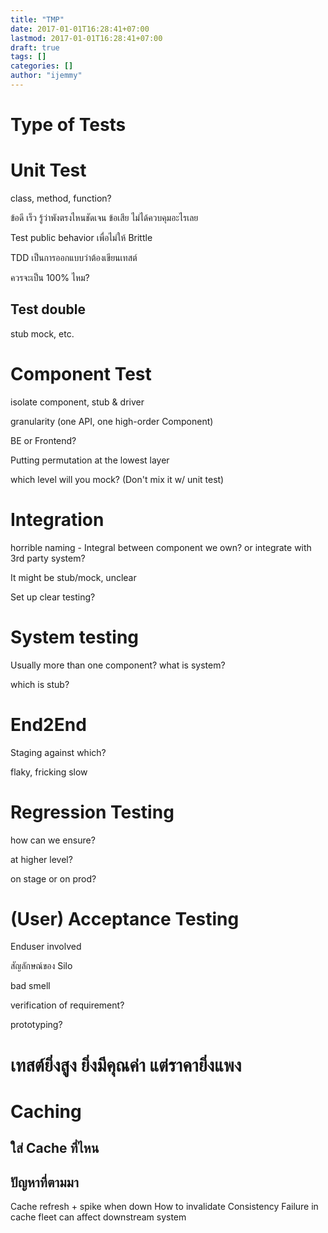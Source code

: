 ```yaml
---
title: "TMP"
date: 2017-01-01T16:28:41+07:00
lastmod: 2017-01-01T16:28:41+07:00
draft: true
tags: []
categories: []
author: "ijemmy"
---
```


# Type of Tests

# Unit Test

class, method, function?

ข้อดี เร็ว รู้ว่าพังตรงไหนชัดเจน
ข้อเสีย ไม่ได้ควบคุมอะไรเลย

Test public behavior เพื่อไม่ให้ Brittle

TDD เป็นการออกแบบว่าต้องเขียนเทสต์

ควรจะเป็น 100% ไหม?

## Test double
stub mock, etc.



# Component Test

isolate component, stub & driver

granularity    (one API, one high-order Component)

BE or Frontend?

Putting permutation at the lowest layer

which level will you mock? (Don't mix it w/ unit test)

# Integration

horrible naming - Integral between component we own? or integrate with 3rd party system?

It might be stub/mock, unclear

Set up clear testing?

# System testing
Usually more than one component? what is system?

which is stub?

# End2End
Staging against which?

flaky, fricking slow

# Regression Testing
how can we ensure?

at higher level?

on stage or on prod?

# (User) Acceptance Testing
Enduser involved

สัญลักษณ์ของ Silo

bad smell

verification of requirement?

prototyping?

# เทสต์ยิ่งสูง ยิ่งมีคุณค่า แต่ราคายิ่งแพง


# Caching

## ใส่ Cache ที่ไหน
## ปัญหาที่ตามมา

Cache refresh + spike when down
How to invalidate
Consistency
Failure in cache fleet can affect downstream system

